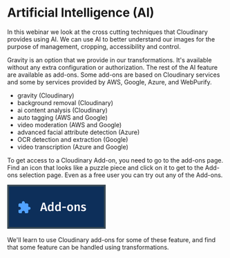 # Artificial Intelligence (AI)

In this webinar we look at the cross cutting techniques that Cloudinary provides using AI.  We can use AI to better understand our images for the purpose of management, cropping, accessibility and control.

Gravity is an option that we provide in our transformations.  It's available without any extra configuration or authorization.  The rest of the AI feature are available as add-ons.  Some add-ons are based on Cloudinary services and some by services provided by AWS, Google, Azure, and WebPurify. 

- gravity (Cloudinary)
- background removal (Cloudinary)
- ai content analysis (Cloudinary)
- auto tagging (AWS and Google)
- video moderation (AWS and Google)
- advanced facial attribute detection (Azure)
- OCR detection and extraction (Google)
- video transcription (Azure and Google)

To get access to a Cloudinary Add-on, you need to go to the add-ons page.  Find an icon that looks like a puzzle piece and click on it to get to the Add-ons selection page.  Even as a free user you can try out any of the Add-ons.

![Cloudinary Add-on icon](../assets/add-on-icon.png)




We'll learn to use Cloudinary add-ons for some of these feature, and find that some feature can be handled using transformations.